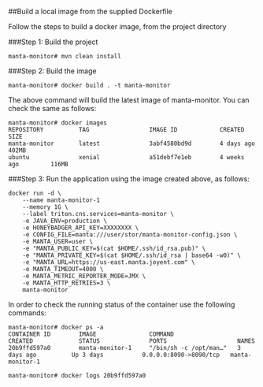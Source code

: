 ##Build a local image from the supplied Dockerfile

Follow the steps to build a docker image, from the project directory

###Step 1: Build the project
```
manta-monitor# mvn clean install
```

###Step 2: Build the image
```
manta-monitor# docker build . -t manta-monitor
```

The above command will build the latest image of manta-monitor. You can check the same as follows:
```
manta-monitor# docker images
REPOSITORY          TAG                 IMAGE ID            CREATED             SIZE
manta-monitor       latest              3abf4580bd9d        4 days ago          402MB
ubuntu              xenial              a51debf7e1eb        4 weeks ago         116MB
``` 

###Step 3: Run the application using the image created above, as follows:
```
docker run -d \
    --name manta-monitor-1
    --memory 1G \
    --label triton.cns.services=manta-monitor \
    -e JAVA_ENV=production \
    -e HONEYBADGER_API_KEY=XXXXXXXX \
    -e CONFIG_FILE=manta:///user/stor/manta-monitor-config.json \
    -e MANTA_USER=user \
    -e "MANTA_PUBLIC_KEY=$(cat $HOME/.ssh/id_rsa.pub)" \
    -e "MANTA_PRIVATE_KEY=$(cat $HOME/.ssh/id_rsa | base64 -w0)" \
    -e "MANTA_URL=https://us-east.manta.joyent.com" \
    -e MANTA_TIMEOUT=4000 \
    -e MANTA_METRIC_REPORTER_MODE=JMX \
    -e MANTA_HTTP_RETRIES=3 \
    manta-monitor
```
In order to check the running status of the container use the following commands:
```
manta-monitor# docker ps -a
CONTAINER ID        IMAGE               COMMAND                  CREATED             STATUS              PORTS                    NAMES
20b9ffd597a0        manta-monitor-1     "/bin/sh -c /opt/man…"   3 days ago          Up 3 days           0.0.0.0:8090->8090/tcp   manta-monitor-1

manta-monitor# docker logs 20b9ffd597a0
```
